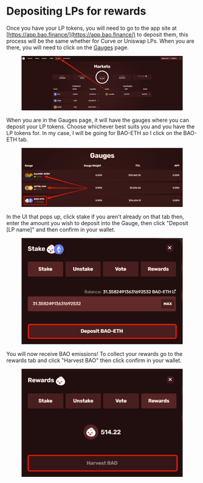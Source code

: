 # Depositing LPs for rewards

Once you have your LP tokens, you will need to go to the app site at [https://app.bao.finance/](https://app.bao.finance/) to deposit them, this process will be the same whether for Curve or Uniswap LPs. When you are there, you will need to click on the [Gauges](https://app.bao.finance/gauges/) page.

<figure><img src="../../.gitbook/assets/1f1fd4212ab3fef0395524022f217b24.png" alt=""><figcaption></figcaption></figure>

When you are in the Gauges page, it will have the gauges where you can deposit your LP tokens. Choose whichever best suits you and you have the LP tokens for. In my case, I will be going for BAO-ETH so I click on the BAO-ETH tab.

<figure><img src="../../.gitbook/assets/3708b1dfdb12af07a9e16c1d6a94175a.png" alt=""><figcaption></figcaption></figure>

In the UI that pops up, click stake if you aren't already on that tab then, enter the amount you wish to deposit into the Gauge, then click "Deposit \[LP name]" and then confirm in your wallet.

<figure><img src="../../.gitbook/assets/bfcfeab287d8f9ff585a64d9fd483fa5.png" alt=""><figcaption></figcaption></figure>

You will now receive BAO emissions! To collect your rewards go to the rewards tab and click "Harvest BAO" then click confirm in your wallet.

<figure><img src="../../.gitbook/assets/820a32344d6d9d544a4c13e07d6059ba.png" alt=""><figcaption></figcaption></figure>
